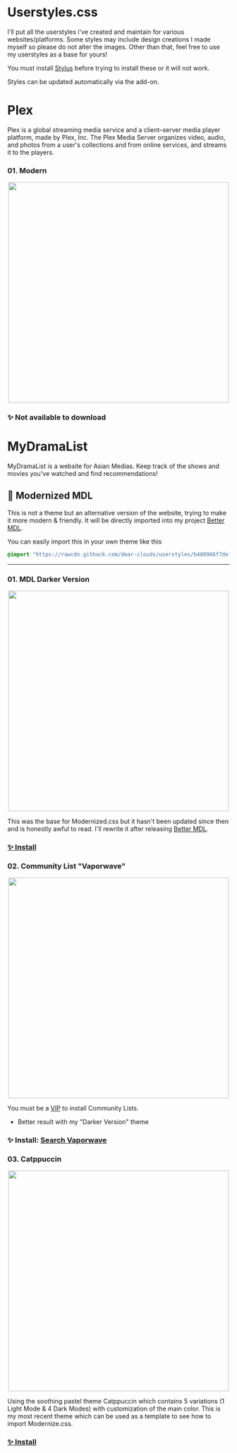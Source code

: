 # Userstyles.css

I'll put all the userstyles i've created and maintain for various websites/platforms.
Some styles may include design creations I made myself so please do not alter the images. Other than that, feel free to use my userstyles as a base for yours!

You must install [Stylus](https://github.com/openstyles/stylus) before trying to install these or it will not work.

Styles can be updated automatically via the add-on.


# Plex
Plex is a global streaming media service and a client–server media player platform, made by Plex, Inc. The Plex Media Server organizes video, audio, and photos from a user's collections and from online services, and streams it to the players.

### 01. Modern
<p align="center">
  <img src="https://dl.dropbox.com/s/2iyj1epxev556m4/Plex-Theme-Web%20-%20Copy.png" width="500"/>
</p>

### ✨ Not available to download

# MyDramaList
MyDramaList is a website for Asian Medias. Keep track of the shows and movies you've watched and find recommendations!

## 🤍 Modernized MDL

This is not a theme but an alternative version of the website, trying to make it more modern & friendly. It will be directly imported into my project [Better MDL](https://dear-clouds.carrd.co/#better-mdl).

You can easily import this in your own theme like this

```css
@import "https://rawcdn.githack.com/dear-clouds/userstyles/b480966f7de1111223e1cae35faafde4cf0400b1/mydramalist/MDLModernized.css";
```

<hr>

### 01. MDL Darker Version
<p align="center">
  <img src="https://dl.dropbox.com/s/l9gvd7z4jfdjozf/Presentation.jpg" width="500"/>
</p>

This was the base for Modernized.css but it hasn't been updated since then and is honestly awful to read. I'll rewrite it after releasing [Better MDL](https://dear-clouds.carrd.co/#better-mdl).

### [✨ Install](https://dl.dropbox.com/s/4pztwg6b03jjswg/MDLDarkMode.user.css)



### 02. Community List "Vaporwave"
<p align="center">
  <img src="https://dl.dropbox.com/s/xhnw8hlg5jrylcz/screenshot.png" width="500"/>
</p>

You must be a [VIP](https://mydramalist.com/account/styles/community) to install Community Lists.
- Better result with my "Darker Version" theme

### ✨ Install: [Search Vaporwave](https://mydramalist.com/account/styles/community)



### 03. Catppuccin
<p align="center">
  <img src="https://github.com/dear-clouds/mydramalist/raw/main/assets/Modernized-Preview.webp" width="500"/>
</p>

Using the soothing pastel theme Catppuccin which contains 5 variations (1 Light Mode & 4 Dark Modes) with customization of the main color. 
This is my most recent theme which can be used as a template to see how to import Modernize.css.

### [✨ Install](https://github.com/dear-clouds/mydramalist)

